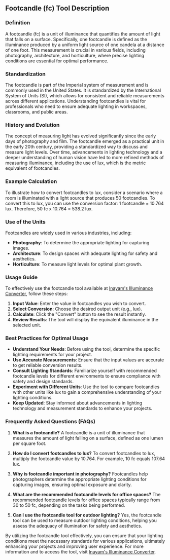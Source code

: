 ## Footcandle (fc) Tool Description

### Definition
A footcandle (fc) is a unit of illuminance that quantifies the amount of light that falls on a surface. Specifically, one footcandle is defined as the illuminance produced by a uniform light source of one candela at a distance of one foot. This measurement is crucial in various fields, including photography, architecture, and horticulture, where precise lighting conditions are essential for optimal performance.

### Standardization
The footcandle is part of the Imperial system of measurement and is commonly used in the United States. It is standardized by the International System of Units (SI), which allows for consistent and reliable measurements across different applications. Understanding footcandles is vital for professionals who need to ensure adequate lighting in workspaces, classrooms, and public areas.

### History and Evolution
The concept of measuring light has evolved significantly since the early days of photography and film. The footcandle emerged as a practical unit in the early 20th century, providing a standardized way to discuss and measure light levels. Over time, advancements in lighting technology and a deeper understanding of human vision have led to more refined methods of measuring illuminance, including the use of lux, which is the metric equivalent of footcandles.

### Example Calculation
To illustrate how to convert footcandles to lux, consider a scenario where a room is illuminated with a light source that produces 50 footcandles. To convert this to lux, you can use the conversion factor: 1 footcandle = 10.764 lux. Therefore, 50 fc x 10.764 = 538.2 lux.

### Use of the Units
Footcandles are widely used in various industries, including:
- **Photography**: To determine the appropriate lighting for capturing images.
- **Architecture**: To design spaces with adequate lighting for safety and aesthetics.
- **Horticulture**: To measure light levels for optimal plant growth.

### Usage Guide
To effectively use the footcandle tool available at [Inayam's Illuminance Converter](https://www.inayam.co/unit-converter/illuminance), follow these steps:
1. **Input Value**: Enter the value in footcandles you wish to convert.
2. **Select Conversion**: Choose the desired output unit (e.g., lux).
3. **Calculate**: Click the "Convert" button to see the result instantly.
4. **Review Results**: The tool will display the equivalent illuminance in the selected unit.

### Best Practices for Optimal Usage
- **Understand Your Needs**: Before using the tool, determine the specific lighting requirements for your project.
- **Use Accurate Measurements**: Ensure that the input values are accurate to get reliable conversion results.
- **Consult Lighting Standards**: Familiarize yourself with recommended footcandle levels for different environments to ensure compliance with safety and design standards.
- **Experiment with Different Units**: Use the tool to compare footcandles with other units like lux to gain a comprehensive understanding of your lighting conditions.
- **Keep Updated**: Stay informed about advancements in lighting technology and measurement standards to enhance your projects.

### Frequently Asked Questions (FAQs)

1. **What is a footcandle?**
   A footcandle is a unit of illuminance that measures the amount of light falling on a surface, defined as one lumen per square foot.

2. **How do I convert footcandles to lux?**
   To convert footcandles to lux, multiply the footcandle value by 10.764. For example, 10 fc equals 107.64 lux.

3. **Why is footcandle important in photography?**
   Footcandles help photographers determine the appropriate lighting conditions for capturing images, ensuring optimal exposure and clarity.

4. **What are the recommended footcandle levels for office spaces?**
   The recommended footcandle levels for office spaces typically range from 30 to 50 fc, depending on the tasks being performed.

5. **Can I use the footcandle tool for outdoor lighting?**
   Yes, the footcandle tool can be used to measure outdoor lighting conditions, helping you assess the adequacy of illumination for safety and aesthetics.

By utilizing the footcandle tool effectively, you can ensure that your lighting conditions meet the necessary standards for various applications, ultimately enhancing your projects and improving user experience. For more information and to access the tool, visit [Inayam's Illuminance Converter](https://www.inayam.co/unit-converter/illuminance).